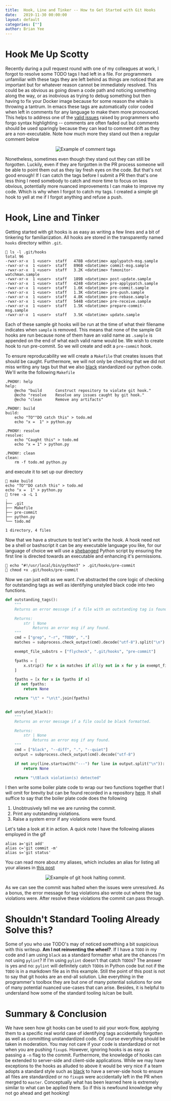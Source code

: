 ```yaml
---
title:  Hook, Line and Tinker -- How to Get Started with Git Hooks
date:   2019-11-30 00:00:00
layout: default
categories: [""]
author: Brian Yee
---
```


Hook Me Up Scotty
=================

Recently during a pull request round with one of my colleagues at work, I forgot to resolve some
TODO tags I had left in a file. For programmers unfamiliar with these tags they are left behind as
things are noticed that are important but for whatever reason cannot be immediately resolved. This
could be as obvious as going down a code path and noticing something along the way, or as inobvious
as trying to debug something but then having to fix your Docker image because for some reason the
whale is throwing a tantrum. In emacs these tags are automatically color coded when left in
comments for any language to make them more pronounced. This helps to address one of the [valid
issues](https://www.benkuhn.net/syntax) raised by programmers who forgo syntax highlighting --
comments are often faded out but comments should be used sparingly because they can lead to comment
drift as they are a non-executable. Note how much more they stand out then a regular comment below

<p style="text-align:center">
    <img alt="Example of comment tags" src="../images/hooks/tags.png">
</p>

Nonetheless, sometimes even though they stand out they can still be forgotten. Luckily, even if
they are forgotten in the PR process someone will be able to point them out as they lay fresh eyes
on the code. But that's not good enough! If I can catch the tags before I submit a PR then that's
one less thing I need somebody to catch and more time to focus on less obvious, potentially more
nuanced improvements I can make to improve my code. Which is why when I forgot to catch my tags. I
created a simple git hook to yell at me if I forgot anything and refuse a push.

Hook, Line and Tinker
=====================

Getting started with git hooks is as easy as writing a few lines and a bit of tinkering for
familiarization. All hooks are stored in the transparently named `hooks` directory within `.git`.

```
🌊 ls -l .git/hooks
total 96
-rwxr-xr-x  1 <user>  staff   478B <datetime> applypatch-msg.sample
-rwxr-xr-x  1 <user>  staff   896B <datetime> commit-msg.sample
-rwxr-xr-x  1 <user>  staff   3.2K <datetime> fsmonitor-watchman.sample
-rwxr-xr-x  1 <user>  staff   189B <datetime> post-update.sample
-rwxr-xr-x  1 <user>  staff   424B <datetime> pre-applypatch.sample
-rwxr-xr-x  1 <user>  staff   1.6K <datetime> pre-commit.sample
-rwxr-xr-x  1 <user>  staff   1.3K <datetime> pre-push.sample
-rwxr-xr-x  1 <user>  staff   4.8K <datetime> pre-rebase.sample
-rwxr-xr-x  1 <user>  staff   544B <datetime> pre-receive.sample
-rwxr-xr-x  1 <user>  staff   1.5K <datetime> prepare-commit-msg.sample
-rwxr-xr-x  1 <user>  staff   3.5K <datetime> update.sample
```

Each of these sample git hooks will be run at the time of what their filename indicates when
`sample` is removed. This means that none of the sample Git hooks are run because none of them have
an valid name as `.sample` is appended on the end of what each valid name would be. We wish to
create hook to run pre-commit. So we will create and edit a `pre-commit` hook.

To ensure reproducability we will create a `Makefile` that creates issues that should be caught.
Furthermore, we will not only be checking that we did not miss writing any tags but that we also
[black](https://github.com/psf/black) standardized our python code. We'll write the following
`Makefile`

```make
.PHONY: help
help:
	@echo "build      Construct repository to violate git hook."
	@echo "resolve    Resolve any issues caught by git hook."
	@echo "clean      Remove any artifacts"

.PHONY: build
build:
	echo "TO""DO catch this" > todo.md
	echo "x =  1" > python.py

.PHONY: resolve
resolve:
	echo "Caught this" > todo.md
	echo "x = 1" > python.py

.PHONY: clean
clean:
	rm -f todo.md python.py
```

and execute it to set up our directory

```
🌊 make build
echo "TO""DO catch this" > todo.md
echo "x =  1" > python.py
🌊 tree -a -L 1
.
├── .git
├── Makefile
├── pre-commit
├── python.py
└── todo.md

1 directory, 4 files
```

Now that we have a structure to test let's write the hook. A hook need not be a shell or bashscript
it can be any executable language you like, for our language of choice we will use a
[shebanged](https://en.wikipedia.org/wiki/Shebang_(Unix)) Python script by ensuring the first line
is directed towards an executable and enhancing it's permissions.

```
🌊 echo "#!/usr/local/bin/python3" > .git/hooks/pre-commit
🌊 chmod +x .git/hooks/pre-commit
```

Now we can just edit as we want. I've abstracted the core logic of checking for outstanding tags as
well as identifying unstyled black code into two functions.


```python
def outstanding_tags():
    """
    Returns an error message if a file with an outstanding tag is found.

    Returns:
        str | None
            Returns an error msg if any found.
    """
    cmd = ["grep", "-r", "TODO", "."]
    matches = subprocess.check_output(cmd).decode("utf-8").split("\n")

    exempt_file_substrs = ["flycheck", ".git/hooks", "pre-commit"]

    fpaths = [
        x.strip() for x in matches if all(y not in x for y in exempt_file_substrs)
    ]

    fpaths = [x for x in fpaths if x]
    if not fpaths:
        return None

    return "\t" + "\n\t".join(fpaths)


def unstyled_black():
    """
    Returns an error message if a file could be black formatted.

    Returns:
        str | None
            Returns an error msg if any found.
    """
    cmd = ["black", "--diff", ".", "--quiet"]
    output = subprocess.check_output(cmd).decode("utf-8")

    if not any(line.startswith("---") for line in output.split("\n")):
        return None

    return "\tBlack violation(s) detected"
```


I then write some boiler plate code to wrap our two functions together that I will omit for brevity
but can be found recorded in a repository [here](). It shall suffice to say that the boiler plate
code does the following

1. Unobtrusively tell me we are running the commit.
2. Print any outstanding violations.
3. Raise a system error if any violations were found.

Let's take a look at it in action. A quick note I have the following aliases employed in the gif

```
alias a='git add'
alias c='git commit -m'
alias s='git status'
```

You can read more about my aliases, which includes an alias for listing all your aliases in
[this post](2019-08-24-an-alias-for-viewing-your-aliases)

<p style="text-align:center">
    <img alt="Example of git hook halting commit." src="../images/hooks/git-hook-example.gif">
</p>

As we can see the commit was halted when the issues were unresolved. As a bonus, the error message
for tag violations also wrote out where the tag violations were. After resolve these violations the
commit can pass through.

Shouldn't Standard Tooling Already Solve this?
==============================================

Some of you who use TODO's may of noticed something a bit suspicious with this writeup. **Am I not
reinventing the wheel?**. If I have a `TODO` in my code and I am using `black` as a standard
formatter what are the chances I'm not using `pylint`? If I'm using `pylint` doesn't that catch
`TODO`s? The answer is yes and no: `pylint` will definitely catch `TODO`s in Python code but not if
the `TODO` is in a markdown file as in this example. Still the point of this post is not to say
that git hooks are an end-all solution. Like everything in the programmer's toolbox they are but
one of many potential solutions for one of many potential nuanced use-cases that can arise.
Besides, it is helpful to understand how some of the standard tooling is/can be built.


Summary & Conclusion
====================

We have seen how git hooks can be used to aid your work-flow, applying them to a specific real
world case of identifying tags accidentally forgotten as well as committing unstandardized code. Of
course everything should be taken in moderation. You may not care if your code is standardized or
not when you are pushing `fixup`s. However, ignoring hooks is as easy as passing a `-n` flag to the
commit. Furthermore, the knowledge of hooks can be extended to server-side and client-side
applications. While we may have exceptions to the hooks as alluded to above it would be very nice
if a team adopts a standard style such as [black](https://github.com/psf/black) to have a
server-side hook to ensure all files are standardized or no `fixup`s were accidentally left in the
PR when merged to `master`. Conceptually what has been learned here is extremely similar to what
can be applied there. So if this is newfound knowledge why not go ahead and get hooking!
